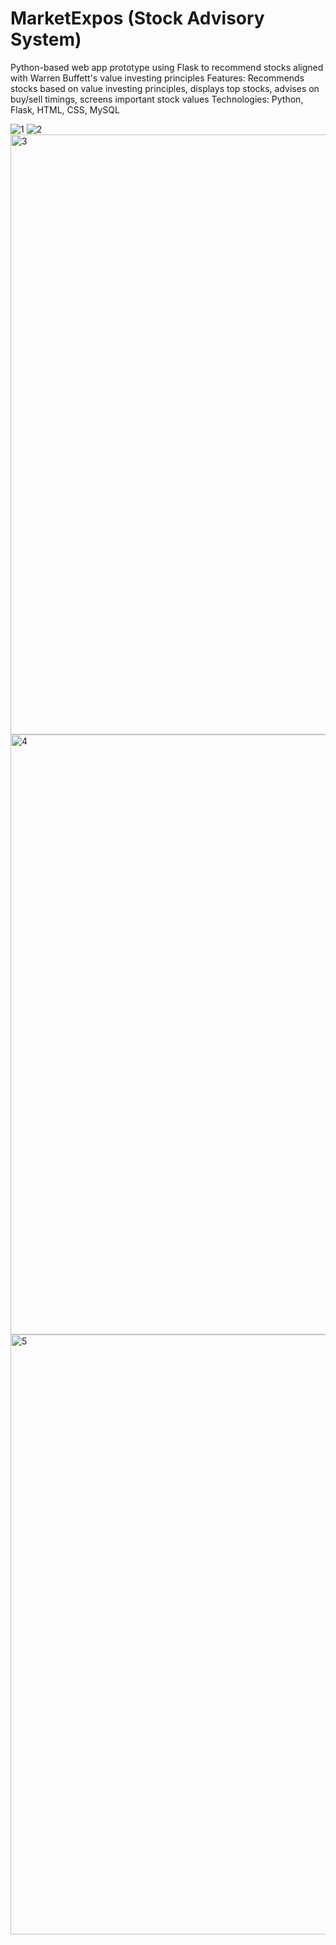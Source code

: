 
# MarketExpos (Stock Advisory System)

Python-based web app prototype using Flask to recommend stocks aligned with Warren Buffett's value investing principles
Features: Recommends stocks based on value investing principles, displays top stocks, advises on buy/sell timings, screens important stock values
Technologies: Python, Flask, HTML, CSS, MySQL

![1](https://github.com/user-attachments/assets/1cd4d3f6-5cfc-4476-ab0b-f53d749f0457)
![2](https://github.com/user-attachments/assets/8dfd3d5b-f369-4e62-8e55-7655bc8b7091)
<img width="960" alt="3" src="https://github.com/user-attachments/assets/9ea16c8d-9f89-4e40-90c1-76355c65b681">
<img width="960" alt="4" src="https://github.com/user-attachments/assets/ed182904-2aab-4b65-ac52-65258f7b62d6">
<img width="960" alt="5" src="https://github.com/user-attachments/assets/51ec6fa3-0acd-43ae-9f5f-69ac32936190">
